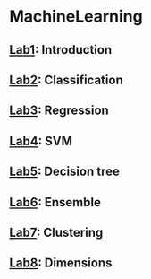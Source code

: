 # MachineLearning
## [Lab1](https://github.com/p4trvcja/Machine_Learning/tree/main/lab01-introduction): Introduction
## [Lab2](https://github.com/p4trvcja/Machine_Learning/tree/main/lab02-classification): Classification
## [Lab3](https://github.com/p4trvcja/Machine_Learning/tree/main/lab03-regression): Regression
## [Lab4](https://github.com/p4trvcja/Machine_Learning/tree/main/lab04-svm): SVM
## [Lab5](https://github.com/p4trvcja/MachineLearningCourse/tree/main/lab05-decision-tree): Decision tree
## [Lab6](https://github.com/p4trvcja/MachineLearningCourse/tree/main/lab06-ensemble): Ensemble
## [Lab7](https://github.com/p4trvcja/MachineLearningCourse/tree/main/lab07-clustering): Clustering
## [Lab8](https://github.com/p4trvcja/MachineLearningCourse/tree/main/lab8-dimensions): Dimensions
